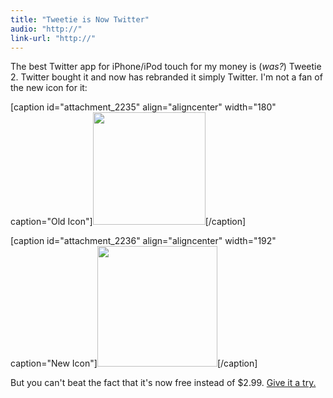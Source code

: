 ```yaml
---
title: "Tweetie is Now Twitter"
audio: "http://"
link-url: "http://"
---
```

<p>The best Twitter app for iPhone/iPod touch for my money is (<em>was?</em>) Tweetie 2.  Twitter bought it and now has rebranded it simply Twitter.  I'm not a fan of the new icon for it:</p>
<p>[caption id="attachment_2235" align="aligncenter" width="180" caption="Old Icon"]<img src="https://chrisenns.com/wp-content/uploads/2010/05/tweetiei2-large1.png" alt="" title="Tweetie 2 Icon" width="180" height="180" class="size-full wp-image-2235" />[/caption]</p>
<p>[caption id="attachment_2236" align="aligncenter" width="192" caption="New Icon"]<a href="https://chrisenns.com/wp-content/uploads/2010/05/Twitter1.png"><img src="https://chrisenns.com/wp-content/uploads/2010/05/Twitter1.png" alt="" title="Twitter" width="192" height="193" class="size-full wp-image-2236" /></a>[/caption]</p>
<p>But you can't beat the fact that it's now free instead of $2.99.  <a href="http://click.linksynergy.com/fs-bin/stat?id=6PFrOqNV4B8&offerid=146261&type=3&subid=0&tmpid=1826&RD_PARM1=http%253A%252F%252Fitunes.apple.com%252Fca%252Fapp%252Ftwitter%252Fid333903271%253Fmt%253D8%2526uo%253D4%2526partnerId%253D30" target="itunes_store">Give it a try.</a></p>
